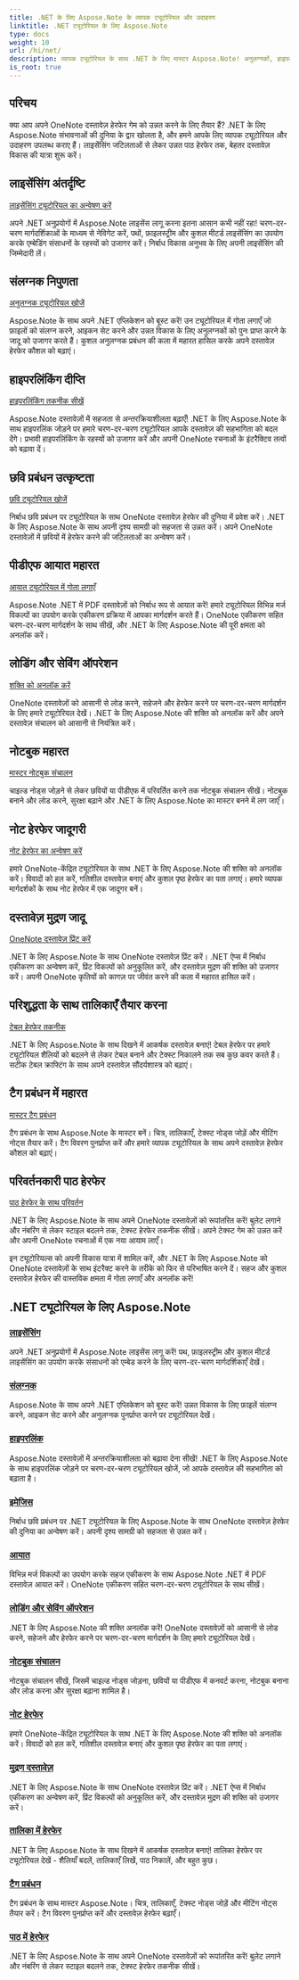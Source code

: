 ```yaml
---
title: .NET के लिए Aspose.Note के व्यापक ट्यूटोरियल और उदाहरण
linktitle: .NET ट्यूटोरियल के लिए Aspose.Note
type: docs
weight: 10
url: /hi/net/
description: व्यापक ट्यूटोरियल के साथ .NET के लिए मास्टर Aspose.Note! अनुलग्नकों, हाइपरलिंक्स, छवियों और बहुत कुछ में गोता लगाएँ। अपने OneNote दस्तावेज़ हेरफेर को उन्नत करें।
is_root: true
---
```

## परिचय

क्या आप अपने OneNote दस्तावेज़ हेरफेर गेम को उन्नत करने के लिए तैयार हैं? .NET के लिए Aspose.Note संभावनाओं की दुनिया के द्वार खोलता है, और हमने आपके लिए व्यापक ट्यूटोरियल और उदाहरण उपलब्ध कराए हैं। लाइसेंसिंग जटिलताओं से लेकर उन्नत पाठ हेरफेर तक, बेहतर दस्तावेज़ विकास की यात्रा शुरू करें।

## लाइसेंसिंग अंतर्दृष्टि 
[लाइसेंसिंग ट्यूटोरियल का अन्वेषण करें](./licensing/)

अपने .NET अनुप्रयोगों में Aspose.Note लाइसेंस लागू करना इतना आसान कभी नहीं रहा! चरण-दर-चरण मार्गदर्शिकाओं के माध्यम से नेविगेट करें, पथों, फ़ाइलस्ट्रीम और कुशल मीटर्ड लाइसेंसिंग का उपयोग करके एम्बेडिंग संसाधनों के रहस्यों को उजागर करें। निर्बाध विकास अनुभव के लिए अपनी लाइसेंसिंग की जिम्मेदारी लें।

## संलग्नक निपुणता 
[अनुलग्नक ट्यूटोरियल खोजें](./attachments/)

Aspose.Note के साथ अपने .NET एप्लिकेशन को बूस्ट करें! उन ट्यूटोरियल में गोता लगाएँ जो फ़ाइलों को संलग्न करने, आइकन सेट करने और उन्नत विकास के लिए अनुलग्नकों को पुनः प्राप्त करने के जादू को उजागर करते हैं। कुशल अनुलग्नक प्रबंधन की कला में महारत हासिल करके अपने दस्तावेज़ हेरफेर कौशल को बढ़ाएं।

## हाइपरलिंकिंग दीप्ति 
[हाइपरलिंकिंग तकनीक सीखें](./hyperlinks/)

Aspose.Note दस्तावेज़ों में सहजता से अन्तरक्रियाशीलता बढ़ाएँ! .NET के लिए Aspose.Note के साथ हाइपरलिंक जोड़ने पर हमारे चरण-दर-चरण ट्यूटोरियल आपके दस्तावेज़ की सहभागिता को बदल देंगे। प्रभावी हाइपरलिंकिंग के रहस्यों को उजागर करें और अपनी OneNote रचनाओं के इंटरैक्टिव तत्वों को बढ़ावा दें।

## छवि प्रबंधन उत्कृष्टता 
[छवि ट्यूटोरियल खोजें](./images/)

निर्बाध छवि प्रबंधन पर ट्यूटोरियल के साथ OneNote दस्तावेज़ हेरफेर की दुनिया में प्रवेश करें। .NET के लिए Aspose.Note के साथ अपनी दृश्य सामग्री को सहजता से उन्नत करें। अपने OneNote दस्तावेज़ों में छवियों में हेरफेर करने की जटिलताओं का अन्वेषण करें।

## पीडीएफ आयात महारत 
[आयात ट्यूटोरियल में गोता लगाएँ](./import/)

Aspose.Note .NET में PDF दस्तावेज़ों को निर्बाध रूप से आयात करें! हमारे ट्यूटोरियल विभिन्न मर्ज विकल्पों का उपयोग करके एकीकरण प्रक्रिया में आपका मार्गदर्शन करते हैं। OneNote एकीकरण सहित चरण-दर-चरण मार्गदर्शन के साथ सीखें, और .NET के लिए Aspose.Note की पूरी क्षमता को अनलॉक करें।

## लोडिंग और सेविंग ऑपरेशन 
[शक्ति को अनलॉक करें](./loading-and-saving-operations/)

OneNote दस्तावेज़ों को आसानी से लोड करने, सहेजने और हेरफेर करने पर चरण-दर-चरण मार्गदर्शन के लिए हमारे ट्यूटोरियल देखें। .NET के लिए Aspose.Note की शक्ति को अनलॉक करें और अपने दस्तावेज़ संचालन को आसानी से नियंत्रित करें।

## नोटबुक महारत 
[मास्टर नोटबुक संचालन](./notebook-operations/)

चाइल्ड नोड्स जोड़ने से लेकर छवियों या पीडीएफ में परिवर्तित करने तक नोटबुक संचालन सीखें। नोटबुक बनाने और लोड करने, सुरक्षा बढ़ाने और .NET के लिए Aspose.Note का मास्टर बनने में लग जाएँ।

## नोट हेरफेर जादूगरी 
[नोट हेरफेर का अन्वेषण करें](./note-manipulation/)

हमारे OneNote-केंद्रित ट्यूटोरियल के साथ .NET के लिए Aspose.Note की शक्ति को अनलॉक करें। विवादों को हल करें, गतिशील दस्तावेज़ बनाएं और कुशल पृष्ठ हेरफेर का पता लगाएं। हमारे व्यापक मार्गदर्शकों के साथ नोट हेरफेर में एक जादूगर बनें।

## दस्तावेज़ मुद्रण जादू 
[OneNote दस्तावेज़ प्रिंट करें](./printing-document/)

.NET के लिए Aspose.Note के साथ OneNote दस्तावेज़ प्रिंट करें। .NET ऐप्स में निर्बाध एकीकरण का अन्वेषण करें, प्रिंट विकल्पों को अनुकूलित करें, और दस्तावेज़ मुद्रण की शक्ति को उजागर करें। अपनी OneNote कृतियों को कागज़ पर जीवंत करने की कला में महारत हासिल करें।

## परिशुद्धता के साथ तालिकाएँ तैयार करना 
[टेबल हेरफेर तकनीक](./table-manipulation/)

.NET के लिए Aspose.Note के साथ दिखने में आकर्षक दस्तावेज़ बनाएं! टेबल हेरफेर पर हमारे ट्यूटोरियल शैलियों को बदलने से लेकर टेबल बनाने और टेक्स्ट निकालने तक सब कुछ कवर करते हैं। सटीक टेबल क्राफ्टिंग के साथ अपने दस्तावेज़ सौंदर्यशास्त्र को बढ़ाएं।

## टैग प्रबंधन में महारत 
[मास्टर टैग प्रबंधन](./tag-management/)

टैग प्रबंधन के साथ Aspose.Note के मास्टर बनें। चित्र, तालिकाएँ, टेक्स्ट नोड्स जोड़ें और मीटिंग नोट्स तैयार करें। टैग विवरण पुनर्प्राप्त करें और हमारे व्यापक ट्यूटोरियल के साथ अपने दस्तावेज़ हेरफेर कौशल को बढ़ाएं।

## परिवर्तनकारी पाठ हेरफेर 
[पाठ हेरफेर के साथ परिवर्तन](./text-manipulation/)

.NET के लिए Aspose.Note के साथ अपने OneNote दस्तावेज़ों को रूपांतरित करें! बुलेट लगाने और नंबरिंग से लेकर स्टाइल बदलने तक, टेक्स्ट हेरफेर तकनीक सीखें। अपने टेक्स्ट गेम को उन्नत करें और अपनी OneNote रचनाओं में एक नया आयाम लाएँ।

इन ट्यूटोरियल्स को अपनी विकास यात्रा में शामिल करें, और .NET के लिए Aspose.Note को OneNote दस्तावेज़ों के साथ इंटरैक्ट करने के तरीके को फिर से परिभाषित करने दें। सहज और कुशल दस्तावेज़ हेरफेर की वास्तविक क्षमता में गोता लगाएँ और अनलॉक करें!
## .NET ट्यूटोरियल के लिए Aspose.Note 
### [लाइसेंसिंग](./licensing/)
अपने .NET अनुप्रयोगों में Aspose.Note लाइसेंस लागू करें! पथ, फ़ाइलस्ट्रीम और कुशल मीटर्ड लाइसेंसिंग का उपयोग करके संसाधनों को एम्बेड करने के लिए चरण-दर-चरण मार्गदर्शिकाएँ देखें।
### [संलग्नक](./attachments/)
Aspose.Note के साथ अपने .NET एप्लिकेशन को बूस्ट करें! उन्नत विकास के लिए फ़ाइलें संलग्न करने, आइकन सेट करने और अनुलग्नक पुनर्प्राप्त करने पर ट्यूटोरियल देखें।
### [हाइपरलिंक](./hyperlinks/)
Aspose.Note दस्तावेज़ों में अन्तरक्रियाशीलता को बढ़ावा देना सीखें! .NET के लिए Aspose.Note के साथ हाइपरलिंक जोड़ने पर चरण-दर-चरण ट्यूटोरियल खोजें, जो आपके दस्तावेज़ की सहभागिता को बढ़ाता है।
### [इमेजिस](./images/)
निर्बाध छवि प्रबंधन पर .NET ट्यूटोरियल के लिए Aspose.Note के साथ OneNote दस्तावेज़ हेरफेर की दुनिया का अन्वेषण करें। अपनी दृश्य सामग्री को सहजता से उन्नत करें।
### [आयात](./import/)
विभिन्न मर्ज विकल्पों का उपयोग करके सहज एकीकरण के साथ Aspose.Note .NET में PDF दस्तावेज़ आयात करें। OneNote एकीकरण सहित चरण-दर-चरण ट्यूटोरियल के साथ सीखें।
### [लोडिंग और सेविंग ऑपरेशन](./loading-and-saving-operations/)
.NET के लिए Aspose.Note की शक्ति अनलॉक करें! OneNote दस्तावेज़ों को आसानी से लोड करने, सहेजने और हेरफेर करने पर चरण-दर-चरण मार्गदर्शन के लिए हमारे ट्यूटोरियल देखें।
### [नोटबुक संचालन](./notebook-operations/)
नोटबुक संचालन सीखें, जिसमें चाइल्ड नोड्स जोड़ना, छवियों या पीडीएफ में कनवर्ट करना, नोटबुक बनाना और लोड करना और सुरक्षा बढ़ाना शामिल है। 
### [नोट हेरफेर](./note-manipulation/)
हमारे OneNote-केंद्रित ट्यूटोरियल के साथ .NET के लिए Aspose.Note की शक्ति को अनलॉक करें। विवादों को हल करें, गतिशील दस्तावेज़ बनाएं और कुशल पृष्ठ हेरफेर का पता लगाएं।
### [मुद्रण दस्तावेज़](./printing-document/)
.NET के लिए Aspose.Note के साथ OneNote दस्तावेज़ प्रिंट करें। .NET ऐप्स में निर्बाध एकीकरण का अन्वेषण करें, प्रिंट विकल्पों को अनुकूलित करें, और दस्तावेज़ मुद्रण की शक्ति को उजागर करें।
### [तालिका में हेरफेर](./table-manipulation/)
.NET के लिए Aspose.Note के साथ दिखने में आकर्षक दस्तावेज़ बनाएं! तालिका हेरफेर पर ट्यूटोरियल देखें - शैलियाँ बदलें, तालिकाएँ लिखें, पाठ निकालें, और बहुत कुछ।
### [टैग प्रबंधन](./tag-management/)
टैग प्रबंधन के साथ मास्टर Aspose.Note। चित्र, तालिकाएँ, टेक्स्ट नोड्स जोड़ें और मीटिंग नोट्स तैयार करें। टैग विवरण पुनर्प्राप्त करें और दस्तावेज़ हेरफेर बढ़ाएँ।
### [पाठ में हेरफेर](./text-manipulation/)
.NET के लिए Aspose.Note के साथ अपने OneNote दस्तावेज़ों को रूपांतरित करें! बुलेट लगाने और नंबरिंग से लेकर स्टाइल बदलने तक, टेक्स्ट हेरफेर तकनीक सीखें।